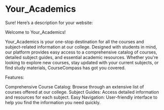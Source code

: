 # Your_Academics
Sure! Here’s a description for your website:

Welcome to Your_Academics!

Your_Academics is your one-stop destination for all the courses and subject-related information at our college. Designed with students in mind, our platform provides easy access to a comprehensive catalog of courses, detailed subject guides, and essential academic resources. Whether you're looking to explore new courses, stay updated with your current subjects, or find study materials, CourseCompass has got you covered.

Features:

Comprehensive Course Catalog: Browse through an extensive list of courses offered at our college. Subject Guides: Access detailed information and resources for each subject. Easy Navigation: User-friendly interface to help you find the information you need quickly.
